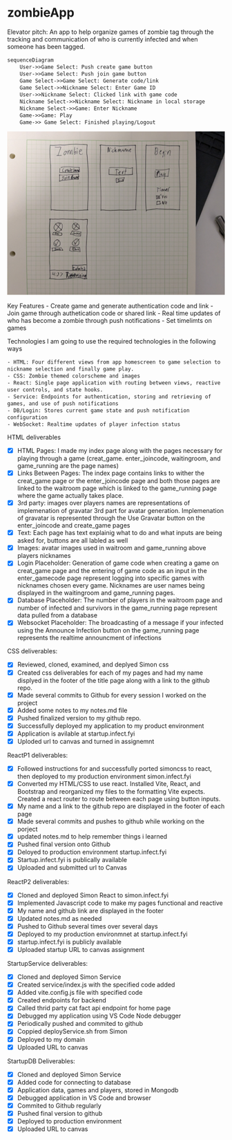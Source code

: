 # zombieApp

Elevator pitch: An app to help organize games of zombie tag through the tracking and communication of who is currently infected and when someone has been tagged.

```mermaid
sequenceDiagram
    User->>Game Select: Push create game button
    User->>Game Select: Push join game button
    Game Select->>Game Select: Generate code/link
    Game Select->>Nickname Select: Enter Game ID
    User->>Nickname Select: Clicked link with game code
    Nickname Select->>Nickname Select: Nickname in local storage
    Nickname Select->>Game: Enter Nickname
    Game->>Game: Play
    Game->> Game Select: Finished playing/Logout
```

![](design/rough_ui.jpg)

Key Features
    - Create game and generate authentication code and link
    - Join game through authetication code or shared link
    - Real time updates of who has become a zombie through push notifications
    - Set timelimts on games

Technologies
    I am going to use the required technologies in the following ways

    - HTML: Four different views from app homescreen to game selection to nickname selection and finally game play.
    - CSS: Zombie themed colorscheme and images
    - React: Single page application with routing between views, reactive user controls, and state hooks.
    - Service: Endpoints for authentication, storing and retrieving of games, and use of push notifications
    - DB/Login: Stores current game state and push notification configuration
    - WebSocket: Realtime updates of player infection status

HTML deliverables
    
- [x] HTML Pages: I made my index page along with the pages necessary for playing through a game (creat_game. enter_joincode, waitingroom, and game_running are the page names)
- [x] Links Between Pages: The index page contains links to wither the creat_game page or the enter_joincode page and both those pages are linked to the waitroom page which is linked to the game_running page where the game actually takes place.
- [x] 3rd party: images over players names are representations of implemenation of gravatar 3rd part for avatar generation. Implemenation of gravatar is represented through the Use Gravatar button on the enter_joincode and create_game pages
- [x] Text: Each page has text explainig what to do and what inputs are being asked for, buttons are all labled as well
- [x] Images: avatar images used in waitroom and game_running above players nicknames
- [x] Login Placeholder: Generation of game code when creating a game on creat_game page and the entering of game code as an input in the enter_gamecode page represent logging into specific games with nicknames chosen every game. Nicknames are user names being displayed in the waitingroom and game_running pages.
- [x] Database Placeholder: The number of players in the waitroom page and number of infected and survivors in the game_running page represent data pulled from a database
- [x] Websocket Placeholder: The broadcasting of a message if your infected using the Announce Infection button on the game_running page represents the realtime announcment of infections

CSS deliverables:

- [x] Reviewed, cloned, examined, and deplyed Simon css
- [x] Created css deliverables for each of my pages and had my name displyed in the footer of the title page along with a link to the github repo.
- [x] Made several commits to Github for every session I worked on the project
- [x] Added some notes to my notes.md file
- [x] Pushed finalized version to my github repo.
- [x] Successfully deployed my application to my product environment
- [x] Application is avilable at startup.infect.fyi
- [x] Uploded url to canvas and turned in assignemnt

ReactP1 deliverables:

- [x] Followed instructions for and successfully ported simoncss to react, then deployed to my production environment simon.infect.fyi
- [x] Converted my HTML/CSS to use react. Installed Vite, React, and Bootstrap and reorganized my files to the formatting Vite expects. Created a react router to route between each page using button inputs.
- [x] My name and a link to the github repo are displayed in the footer of each page
- [x] Made several commits and pushes to github while working on the porject
- [x] updated notes.md to help remember things i learned
- [x] Pushed final version onto Github
- [x] Deloyed to production environment startup.infect.fyi
- [x] Startup.infect.fyi is publically available
- [x] Uploaded and submitted url to Canvas

ReactP2 deliverables:

- [x] Cloned and deployed Simon React to simon.infect.fyi
- [x] Implemented Javascript code to make my pages functional and reactive
- [x] My name and github link are displayed in the footer
- [x] Updated notes.md as needed
- [x] Pushed to Github several times over several days
- [x] Deployed to my production environmnet at startup.infect.fyi
- [x] startup.infect.fyi is publicly available
- [x] Uploaded startup URL to canvas assignment

StartupService deliverables:

- [x] Cloned and deployed Simon Service
- [x] Created service/index.js with the specified code added
- [x] Added vite.config.js file with specified code
- [x] Created endpoints for backend
- [x] Called thrid party cat fact api endpoint for home page
- [x] Debugged my application using VS Code Node debugger
- [x] Periodically pushed and commited to github
- [x] Coppied deployService.sh from Simon
- [x] Deployed to my domain
- [x] Uploaded URL to canvas

StartupDB Deliverables:

- [x] Cloned and deployed Simon Service
- [x] Added code for connecting to database
- [x] Application data, games and players, stored in Mongodb
- [x] Debugged application in VS Code and browser
- [x] Commited to Github regularly
- [x] Pushed final version to github
- [x] Deployed to production environment
- [x] Uploaded URL to canvas